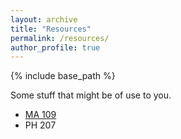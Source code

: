 ```yaml
---
layout: archive
title: "Resources"
permalink: /resources/
author_profile: true
---
```


{% include base_path %}

Some stuff that might be of use to you.

- [MA 109](/_pages/ma109)
- PH 207
